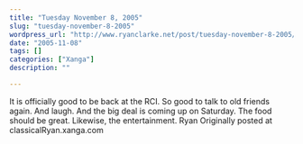 ```yaml
---
title: "Tuesday November 8, 2005"
slug: "tuesday-november-8-2005"
wordpress_url: "http://www.ryanclarke.net/post/tuesday-november-8-2005/"
date: "2005-11-08"
tags: []
categories: ["Xanga"]
description: ""

---
```


It is officially good to be back at the RCI. So good to talk to old friends again. And laugh. And the big deal is coming up on Saturday. The food should be great. Likewise, the entertainment.
 Ryan
Originally posted at classicalRyan.xanga.com
